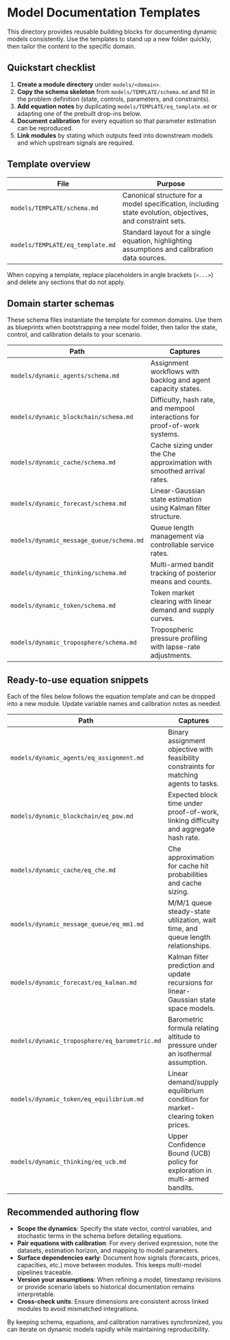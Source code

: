 # Model Documentation Templates

This directory provides reusable building blocks for documenting dynamic models consistently. Use the templates to stand up a new folder quickly, then tailor the content to the specific domain.

## Quickstart checklist

1. **Create a module directory** under `models/<domain>`.
2. **Copy the schema skeleton** from `models/TEMPLATE/schema.md` and fill in the problem definition (state, controls, parameters, and constraints).
3. **Add equation notes** by duplicating `models/TEMPLATE/eq_template.md` or adapting one of the prebuilt drop-ins below.
4. **Document calibration** for every equation so that parameter estimation can be reproduced.
5. **Link modules** by stating which outputs feed into downstream models and which upstream signals are required.

## Template overview

| File | Purpose |
| ---- | ------- |
| `models/TEMPLATE/schema.md` | Canonical structure for a model specification, including state evolution, objectives, and constraint sets. |
| `models/TEMPLATE/eq_template.md` | Standard layout for a single equation, highlighting assumptions and calibration data sources. |

When copying a template, replace placeholders in angle brackets (`<...>`) and delete any sections that do not apply.

## Domain starter schemas

These schema files instantiate the template for common domains. Use them as blueprints when bootstrapping a new model folder, then tailor the state, control, and calibration details to your scenario.

| Path | Captures |
| ---- | -------- |
| `models/dynamic_agents/schema.md` | Assignment workflows with backlog and agent capacity states. |
| `models/dynamic_blockchain/schema.md` | Difficulty, hash rate, and mempool interactions for proof-of-work systems. |
| `models/dynamic_cache/schema.md` | Cache sizing under the Che approximation with smoothed arrival rates. |
| `models/dynamic_forecast/schema.md` | Linear-Gaussian state estimation using Kalman filter structure. |
| `models/dynamic_message_queue/schema.md` | Queue length management via controllable service rates. |
| `models/dynamic_thinking/schema.md` | Multi-armed bandit tracking of posterior means and counts. |
| `models/dynamic_token/schema.md` | Token market clearing with linear demand and supply curves. |
| `models/dynamic_troposphere/schema.md` | Tropospheric pressure profiling with lapse-rate adjustments. |

## Ready-to-use equation snippets

Each of the files below follows the equation template and can be dropped into a new module. Update variable names and calibration notes as needed.

| Path | Captures |
| ---- | -------- |
| `models/dynamic_agents/eq_assignment.md` | Binary assignment objective with feasibility constraints for matching agents to tasks. |
| `models/dynamic_blockchain/eq_pow.md` | Expected block time under proof-of-work, linking difficulty and aggregate hash rate. |
| `models/dynamic_cache/eq_che.md` | Che approximation for cache hit probabilities and cache sizing. |
| `models/dynamic_message_queue/eq_mm1.md` | M/M/1 queue steady-state utilization, wait time, and queue length relationships. |
| `models/dynamic_forecast/eq_kalman.md` | Kalman filter prediction and update recursions for linear-Gaussian state space models. |
| `models/dynamic_troposphere/eq_barometric.md` | Barometric formula relating altitude to pressure under an isothermal assumption. |
| `models/dynamic_token/eq_equilibrium.md` | Linear demand/supply equilibrium condition for market-clearing token prices. |
| `models/dynamic_thinking/eq_ucb.md` | Upper Confidence Bound (UCB) policy for exploration in multi-armed bandits. |

## Recommended authoring flow

- **Scope the dynamics**: Specify the state vector, control variables, and stochastic terms in the schema before detailing equations.
- **Pair equations with calibration**: For every derived expression, note the datasets, estimation horizon, and mapping to model parameters.
- **Surface dependencies early**: Document how signals (forecasts, prices, capacities, etc.) move between modules. This keeps multi-model pipelines traceable.
- **Version your assumptions**: When refining a model, timestamp revisions or provide scenario labels so historical documentation remains interpretable.
- **Cross-check units**: Ensure dimensions are consistent across linked modules to avoid mismatched integrations.

By keeping schema, equations, and calibration narratives synchronized, you can iterate on dynamic models rapidly while maintaining reproducibility.
